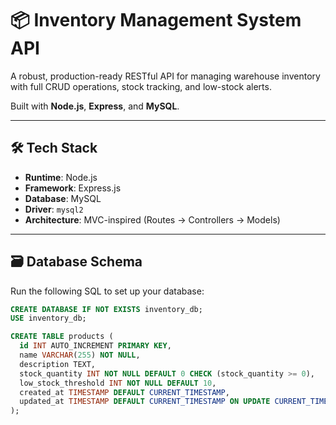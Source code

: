 # 📦 Inventory Management System API

A robust, production-ready RESTful API for managing warehouse inventory with full CRUD operations, stock tracking, and low-stock alerts.

Built with **Node.js**, **Express**, and **MySQL**.

---

## 🛠️ Tech Stack

- **Runtime**: Node.js 
- **Framework**: Express.js
- **Database**: MySQL 
- **Driver**: `mysql2` 
- **Architecture**: MVC-inspired (Routes → Controllers → Models)

---

## 🗃️ Database Schema

Run the following SQL to set up your database:

```sql
CREATE DATABASE IF NOT EXISTS inventory_db;
USE inventory_db;

CREATE TABLE products (
  id INT AUTO_INCREMENT PRIMARY KEY,
  name VARCHAR(255) NOT NULL,
  description TEXT,
  stock_quantity INT NOT NULL DEFAULT 0 CHECK (stock_quantity >= 0),
  low_stock_threshold INT NOT NULL DEFAULT 10,
  created_at TIMESTAMP DEFAULT CURRENT_TIMESTAMP,
  updated_at TIMESTAMP DEFAULT CURRENT_TIMESTAMP ON UPDATE CURRENT_TIMESTAMP
);
